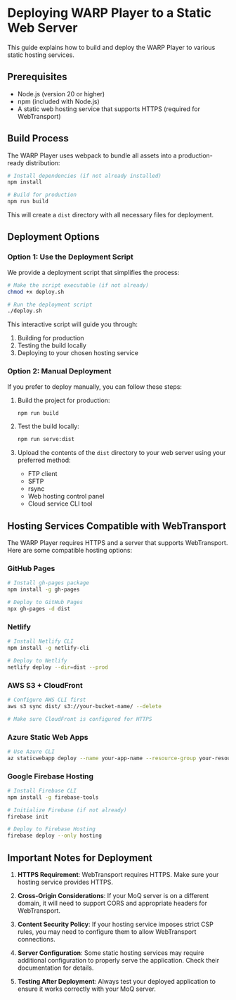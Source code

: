 # Deploying WARP Player to a Static Web Server

This guide explains how to build and deploy the WARP Player to various static hosting services.

## Prerequisites

- Node.js (version 20 or higher)
- npm (included with Node.js)
- A static web hosting service that supports HTTPS (required for WebTransport)

## Build Process

The WARP Player uses webpack to bundle all assets into a production-ready distribution:

```bash
# Install dependencies (if not already installed)
npm install

# Build for production
npm run build
```

This will create a `dist` directory with all necessary files for deployment.

## Deployment Options

### Option 1: Use the Deployment Script

We provide a deployment script that simplifies the process:

```bash
# Make the script executable (if not already)
chmod +x deploy.sh

# Run the deployment script
./deploy.sh
```

This interactive script will guide you through:
1. Building for production
2. Testing the build locally
3. Deploying to your chosen hosting service

### Option 2: Manual Deployment

If you prefer to deploy manually, you can follow these steps:

1. Build the project for production:
   ```bash
   npm run build
   ```

2. Test the build locally:
   ```bash
   npm run serve:dist
   ```

3. Upload the contents of the `dist` directory to your web server using your preferred method:
   - FTP client
   - SFTP
   - rsync
   - Web hosting control panel
   - Cloud service CLI tool

## Hosting Services Compatible with WebTransport

The WARP Player requires HTTPS and a server that supports WebTransport. Here are some compatible hosting options:

### GitHub Pages
```bash
# Install gh-pages package
npm install -g gh-pages

# Deploy to GitHub Pages
npx gh-pages -d dist
```

### Netlify
```bash
# Install Netlify CLI
npm install -g netlify-cli

# Deploy to Netlify
netlify deploy --dir=dist --prod
```

### AWS S3 + CloudFront
```bash
# Configure AWS CLI first
aws s3 sync dist/ s3://your-bucket-name/ --delete

# Make sure CloudFront is configured for HTTPS
```

### Azure Static Web Apps
```bash
# Use Azure CLI
az staticwebapp deploy --name your-app-name --resource-group your-resource-group --source dist
```

### Google Firebase Hosting
```bash
# Install Firebase CLI
npm install -g firebase-tools

# Initialize Firebase (if not already)
firebase init

# Deploy to Firebase Hosting
firebase deploy --only hosting
```

## Important Notes for Deployment

1. **HTTPS Requirement**: WebTransport requires HTTPS. Make sure your hosting service provides HTTPS.

2. **Cross-Origin Considerations**: If your MoQ server is on a different domain, it will need to support CORS and appropriate headers for WebTransport.

3. **Content Security Policy**: If your hosting service imposes strict CSP rules, you may need to configure them to allow WebTransport connections.

4. **Server Configuration**: Some static hosting services may require additional configuration to properly serve the application. Check their documentation for details.

5. **Testing After Deployment**: Always test your deployed application to ensure it works correctly with your MoQ server.